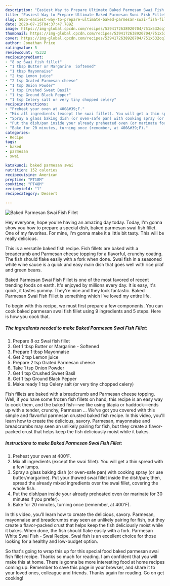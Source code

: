```yaml
---
description: "Easiest Way to Prepare Ultimate Baked Parmesan Swai Fish Fillet"
title: "Easiest Way to Prepare Ultimate Baked Parmesan Swai Fish Fillet"
slug: 5035-easiest-way-to-prepare-ultimate-baked-parmesan-swai-fish-fillet
date: 2020-07-15T04:37:47.789Z
image: https://img-global.cpcdn.com/recipes/5394172638920704/751x532cq70/baked-parmesan-swai-fish-fillet-recipe-main-photo.jpg
thumbnail: https://img-global.cpcdn.com/recipes/5394172638920704/751x532cq70/baked-parmesan-swai-fish-fillet-recipe-main-photo.jpg
cover: https://img-global.cpcdn.com/recipes/5394172638920704/751x532cq70/baked-parmesan-swai-fish-fillet-recipe-main-photo.jpg
author: Jonathan Price
ratingvalue: 5
reviewcount: 45332
recipeingredient:
- "8 oz Swai fish fillet"
- "1 tbsp Butter or Margarine  Softened"
- "1 tbsp Mayonnaise"
- "2 tsp Lemon juice"
- "2 tsp Grated Parmesan cheese"
- "1 tsp Onion Powder"
- "1 tsp Crushed Sweet Basil"
- "1 tsp Ground Black Pepper"
- "1 tsp Celery salt or very tiny chopped celery"
recipeinstructions:
- "Preheat your oven at 400&#39;F."
- "Mix all ingredients (except the swai fillet). You will get a thin spread with a few lumps."
- "Spray a glass baking dish (or oven-safe pan) with cooking spray (or use butter/margarine). Put your thawed swai fillet inside the dish/pan; then, spread the already mixed ingredients over the swai fillet, covering the whole fish."
- "Put the dish/pan inside your already preheated oven (or marinate for 30 minutes if you prefer)."
- "Bake for 20 minutes, turning once (remember, at 400&#39;F)."
categories:
- Recipe
tags:
- baked
- parmesan
- swai

katakunci: baked parmesan swai 
nutrition: 152 calories
recipecuisine: American
preptime: "PT18M"
cooktime: "PT48M"
recipeyield: "1"
recipecategory: Dessert

---
```



![Baked Parmesan Swai Fish Fillet](https://img-global.cpcdn.com/recipes/5394172638920704/751x532cq70/baked-parmesan-swai-fish-fillet-recipe-main-photo.jpg)

Hey everyone, hope you're having an amazing day today. Today, I'm gonna show you how to prepare a special dish, baked parmesan swai fish fillet. One of my favorites. For mine, I'm gonna make it a little bit tasty. This will be really delicious.

This is a versatile baked fish recipe. Fish fillets are baked with a breadcrumb and Parmesan cheese topping for a flavorful, crunchy coating. The fish should flake easily with a fork when done. Swai fish in a seasoned white wine sauce is a quick and easy main dish that goes well with rice pilaf and green beans.

Baked Parmesan Swai Fish Fillet is one of the most favored of recent trending foods on earth. It's enjoyed by millions every day. It is easy, it's quick, it tastes yummy. They're nice and they look fantastic. Baked Parmesan Swai Fish Fillet is something which I've loved my entire life.


To begin with this recipe, we must first prepare a few components. You can cook baked parmesan swai fish fillet using 9 ingredients and 5 steps. Here is how you cook that.

<!--inarticleads1-->

##### The ingredients needed to make Baked Parmesan Swai Fish Fillet:

1. Prepare 8 oz Swai fish fillet
1. Get 1 tbsp Butter or Margarine - Softened
1. Prepare 1 tbsp Mayonnaise
1. Get 2 tsp Lemon juice
1. Prepare 2 tsp Grated Parmesan cheese
1. Take 1 tsp Onion Powder
1. Get 1 tsp Crushed Sweet Basil
1. Get 1 tsp Ground Black Pepper
1. Make ready 1 tsp Celery salt (or very tiny chopped celery)


Fish fillets are baked with a breadcrumb and Parmesan cheese topping. Well, if you have some frozen fish fillets on hand, this recipe is an easy way to cook them, and the baked fish—we like using tilapia or haddock—ends up with a tender, crunchy, Parmesan … We&#39;ve got you covered with this simple and flavorful parmesan crusted baked fish recipe. In this video, you&#39;ll learn how to create the delicious, savory. Parmesan, mayonnaise and breadcrumbs may seen an unlikely pairing for fish, but they create a flavor-packed crust that helps keep the fish deliciously moist while it bakes. 

<!--inarticleads2-->

##### Instructions to make Baked Parmesan Swai Fish Fillet:

1. Preheat your oven at 400&#39;F.
1. Mix all ingredients (except the swai fillet). You will get a thin spread with a few lumps.
1. Spray a glass baking dish (or oven-safe pan) with cooking spray (or use butter/margarine). Put your thawed swai fillet inside the dish/pan; then, spread the already mixed ingredients over the swai fillet, covering the whole fish.
1. Put the dish/pan inside your already preheated oven (or marinate for 30 minutes if you prefer).
1. Bake for 20 minutes, turning once (remember, at 400&#39;F).


In this video, you&#39;ll learn how to create the delicious, savory. Parmesan, mayonnaise and breadcrumbs may seen an unlikely pairing for fish, but they create a flavor-packed crust that helps keep the fish deliciously moist while it bakes. When done, the fish should flake easily with a fork. Parmesan White Swai Fish - Swai Recipe. Swai fish is an excellent choice for those looking for a healthy and low-budget option. 

So that's going to wrap this up for this special food baked parmesan swai fish fillet recipe. Thanks so much for reading. I am confident that you will make this at home. There is gonna be more interesting food at home recipes coming up. Remember to save this page in your browser, and share it to your loved ones, colleague and friends. Thanks again for reading. Go on get cooking!
